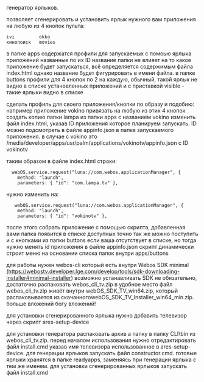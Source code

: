 генератор ярлыков.

позволяет сгенерировать и установить ярлык нужного вам приложения на любую из 4 кнопок пульта:

	ivi 		okko
	кинопоиск	movies
	
в папке apps содержатся профили для запускаемых с помоью ярлыка приложений названные по их ID
название папки не влияет на то какое приложение будет запускаться, всё определяется содержимым файла index.html
однако название будет фигурировать в имени файла.
в папке buttons профили для 4 кнопок по 2 на каждую, обычный, такой ярлык не видно в списке установленных приложений
и с приставкой visible - такие ярлыки видно в списке

сделать профиль для своего приложения/кнопки по образу и подобию:
например приложение vokino привязать на любую из этих 4 кнопок
создать копию папки lampa из папки apps с названием vokino
изменить файл index.html, указав ID приложения которое планируем запускать.
ID можно подсмотреть в файле appinfo.json в папке запускаемого приложения. в случае с vokino это
/media/developer/apps/usr/palm/applications/vokinotv/appinfo.json с ID vokinotv

таким образом в файле index.html строки:
```
  webOS.service.request("luna://com.webos.applicationManager", {
    method: "launch",
    parameters: { "id": "com.lampa.tv" },
```
нужно изменить на:
```
   webOS.service.request("luna://com.webos.applicationManager", {
    method: "launch",
    parameters: { "id": "vokinotv" },
```
после этого собрать приложение с помощью скрипта, добавленная вами папка появится в списке доступных
точно так же можно поступить и с кнопками из папки buttons если ваша отсутствует в списке, но тогда нужно менять id приложения в файле appinfo.json
скрипт динамически строит меню на основании списка папок внутри apps/buttons

для работы нужен webos-cli который есть внутри Webos SDK minimal (https://webostv.developer.lge.com/develop/tools/sdk-downloading-installer#minimal-installer)
возможно устанавливать SDK не обязательно, достаточно распаковать webos_cli_tv.zip в удобное место
файл webos_cli_tv.zip живёт внутри webOS_SDK_TV_win64.zip, который распаковывается из скачанногоwebOS_SDK_TV_Installer_win64_min.zip. больше вложений богу вложений!

для установки сгенерированного ярлыка нужно добавить телевизор через скрипт ares-setup-device

для установки генератора распаковать архив а папку в папку CLI\bin из webos_cli_tv.zip.
перед началом использования нужно отредактировать файл install.cmd указав имя телевизора использованное в ares-setup-device.
для генерации ярлыков запускать файл constructor.cmd. готовые ярлыки хранятся в папке readyapps, заменяясь при генерации ярлыка с тем же именем.
для установки сгенерированных ярлыков запускать файл install.cmd

